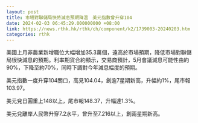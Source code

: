 ```yaml
---
layout: post
title: 市場對聯儲局快將減息預期降溫　美元指數曾升穿104
date: 2024-02-03 06:45:29.000000000 +08:00
link: https://news.rthk.hk/rthk/ch/component/k2/1739003-20240203.htm
categories: rthk
---
```


美國上月非農業新增職位大幅增加35.3萬個，遠高於市場預期，降低市場對聯儲局很快減息的預期。利率期貨合約顯示，交易商預計，5月會議減息可能性由約90%，下降至約70%，同時下調對今年減息幅度的預期。

美元指數一度升穿104關口，高見104.04，創逾7星期新高，升幅約1%，尾市報103.97。

美元兌日圓重上148以上，尾市報148.37，升幅達1.3%。

美元兌離岸人民幣升穿7.2水平，曾升至7.216以上，創兩星期新高。
